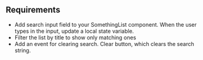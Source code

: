 ## Requirements
- Add search input field to your SomethingList component. When the user types in the input, update a local state variable.
-  Filter the list by title to show only matching ones
- Add an event for clearing search. Clear button, which clears the search string. 
